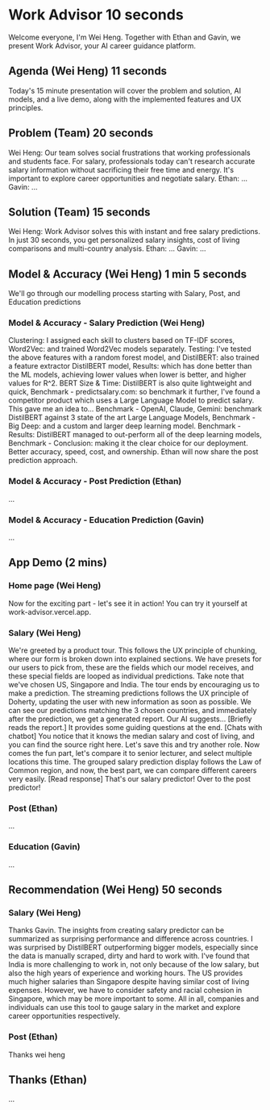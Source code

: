 # Work Advisor 10 seconds
Welcome everyone, I'm Wei Heng. Together with Ethan and Gavin, we present Work Advisor, your AI career guidance platform.

## Agenda (Wei Heng) 11 seconds
Today's 15 minute presentation will cover the problem and solution, AI models, and a live demo, along with the implemented features and UX principles.

## Problem (Team) 20 seconds
Wei Heng: Our team solves social frustrations that working professionals and students face. For salary, professionals today can't research accurate salary information without sacrificing their free time and energy. It's important to explore career opportunities and negotiate salary.
Ethan: ...
Gavin: ...

## Solution (Team) 15 seconds
Wei Heng: Work Advisor solves this with instant and free salary predictions. In just 30 seconds, you get personalized salary insights, cost of living comparisons and multi-country analysis.
Ethan: ...
Gavin: ...

## Model & Accuracy (Wei Heng) 1 min 5 seconds
We'll go through our modelling process starting with Salary, Post, and Education predictions

### Model & Accuracy - Salary Prediction (Wei Heng)
Clustering: I assigned each skill to clusters based on TF-IDF scores,
Word2Vec: and trained Word2Vec models separately.
Testing: I've tested the above features with a random forest model, and
DistilBERT: also trained a feature extractor DistilBERT model,
Results: which has done better than the ML models, achieving lower values when lower is better, and higher values for R^2.
BERT Size & Time: DistilBERT is also quite lightweight and quick,
Benchmark - predictsalary.com: so benchmark it further, I've found a competitor product which uses a Large Language Model to predict salary. This gave me an idea to...
Benchmark - OpenAI, Claude, Gemini: benchmark DistilBERT against 3 state of the art Large Language Models,
Benchmark - Big Deep: and a custom and larger deep learning model.
Benchmark - Results: DistilBERT managed to out-perform all of the deep learning models,
Benchmark - Conclusion: making it the clear choice for our deployment. Better accuracy, speed, cost, and ownership. Ethan will now share the post prediction approach.

### Model & Accuracy - Post Prediction (Ethan)
...

### Model & Accuracy - Education Prediction (Gavin)
...

## App Demo (2 mins)
### Home page (Wei Heng)
Now for the exciting part - let's see it in action! You can try it yourself at work-advisor.vercel.app.

### Salary (Wei Heng)
We're greeted by a product tour. This follows the UX principle of chunking, where our form is broken down into explained sections.
We have presets for our users to pick from,
these are the fields which our model receives,
and these special fields are looped as individual predictions. Take note that we've chosen US, Singapore and India.
The tour ends by encouraging us to make a prediction.
The streaming predictions follows the UX principle of Doherty, updating the user with new information as soon as possible.
We can see our predictions matching the 3 chosen countries, and immediately after the prediction, we get a generated report. Our AI suggests...
\[Briefly reads the report.]
It provides some guiding questions at the end.
\[Chats with chatbot]
You notice that it knows the median salary and cost of living, 
and you can find the source right here.
Let's save this and try another role.
Now comes the fun part, let's compare it to senior lecturer, and select multiple locations this time.
The grouped salary prediction display follows the Law of Common region, and
now, the best part, we can compare different careers very easily.
\[Read response]
That's our salary predictor! Over to the post predictor!

### Post (Ethan)
...

### Education (Gavin)
...

## Recommendation (Wei Heng) 50 seconds
### Salary (Wei Heng)
Thanks Gavin. The insights from creating salary predictor can be summarized as surprising performance and difference across countries.
I was surprised by DistilBERT outperforming bigger models, especially since the data is manually scraped, dirty and hard to work with.
I've found that India is more challenging to work in, not only because of the low salary, but also the high years of experience and working hours.
The US provides much higher salaries than Singapore despite having similar cost of living expenses. However, we have to consider safety and racial cohesion in Singapore, which may be more important to some.
All in all, companies and individuals can use this tool to gauge salary in the market and explore career opportunities respectively.

### Post (Ethan)
Thanks wei heng

## Thanks (Ethan)
...
